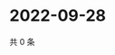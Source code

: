 # 2022-09-28

共 0 条

<!-- BEGIN WEIBO -->
<!-- 最后更新时间 Wed Sep 28 2022 05:00:49 GMT+0800 (China Standard Time) -->

<!-- END WEIBO -->
